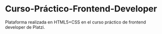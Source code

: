 # Curso-Práctico-Frontend-Developer

Plataforma realizada en HTML5+CSS en el curso práctico de frontend developer de Platzi.
